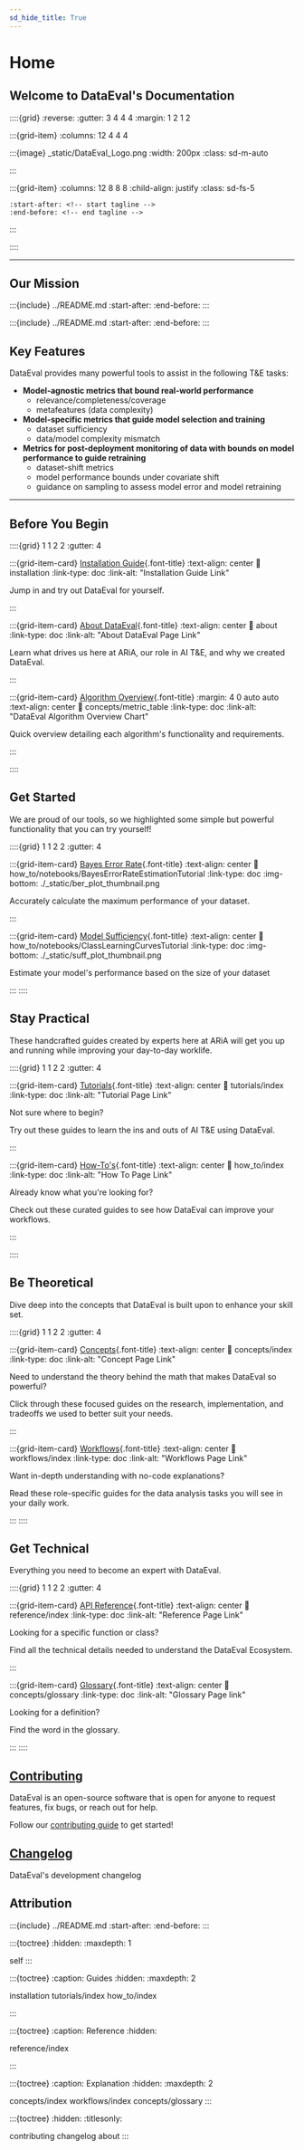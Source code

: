 ```yaml
---
sd_hide_title: True
---
```


# Home

## Welcome to DataEval's Documentation

::::{grid}
:reverse:
:gutter: 3 4 4 4
:margin: 1 2 1 2

:::{grid-item}
:columns: 12 4 4 4

:::{image} _static/DataEval_Logo.png
:width: 200px
:class: sd-m-auto

:::

:::{grid-item}
:columns: 12 8 8 8
:child-align: justify
:class: sd-fs-5

```{include} ../README.md
:start-after: <!-- start tagline -->
:end-before: <!-- end tagline -->
```

:::

::::

---

## Our Mission

:::{include} ../README.md
:start-after: <!-- start needs -->
:end-before: <!-- end needs -->
:::

:::{include} ../README.md
:start-after: <!-- start JATIC interop -->
:end-before: <!-- end JATIC interop -->
:::

## Key Features

DataEval provides many powerful tools to assist in the following T&E tasks:

- **Model-agnostic metrics that bound real-world performance**
  - relevance/completeness/coverage
  - metafeatures (data complexity)
- **Model-specific metrics that guide model selection and training**
  - dataset sufficiency
  - data/model complexity mismatch
- **Metrics for post-deployment monitoring of data with bounds on model
  performance to guide retraining**
  - dataset-shift metrics
  - model performance bounds under covariate shift
  - guidance on sampling to assess model error and model retraining

---

<!-- SECTION START | Quick, beginner friendly guides as eye catchers. Not a
part of Diataxis -->

## Before You Begin

::::{grid} 1 1 2 2
:gutter: 4

:::{grid-item-card} [Installation Guide](installation.md){.font-title}
:text-align: center
:link: installation
:link-type: doc
:link-alt: "Installation Guide Link"

Jump in and try out DataEval for yourself.

:::

:::{grid-item-card} [About DataEval](about.md){.font-title}
:text-align: center
:link: about
:link-type: doc
:link-alt: "About DataEval Page Link"

Learn what drives us here at ARiA, our role in AI T&E, and why we created
DataEval.

:::

:::{grid-item-card} [Algorithm Overview](concepts/metric_table.md){.font-title}
:margin: 4 0 auto auto
:text-align: center
:link: concepts/metric_table
:link-type: doc
:link-alt: "DataEval Algorithm Overview Chart"

Quick overview detailing each algorithm's functionality and requirements.

:::

::::

## Get Started

We are proud of our tools, so we highlighted some simple but powerful
functionality that you can try yourself!

::::{grid} 1 1 2 2
:gutter: 4

:::{grid-item-card} [Bayes Error Rate](how_to/notebooks/BayesErrorRateEstimationTutorial.ipynb){.font-title}
:text-align: center
:link: how_to/notebooks/BayesErrorRateEstimationTutorial
:link-type: doc
:img-bottom: ./_static/ber_plot_thumbnail.png

Accurately calculate the maximum performance of your dataset.

<!-- We want to show visualizations of tutorials to peak the interest of a
     potential user. Might be good to add a BER graph that a user would need
     (not necessarily from tutorial) i.e. A Graph with training accuracy curve,
     and a BER line (similar to sufficiency) -->

:::

:::{grid-item-card} [Model Sufficiency](how_to/notebooks/ClassLearningCurvesTutorial.ipynb){.font-title}
:text-align: center
:link: how_to/notebooks/ClassLearningCurvesTutorial
:link-type: doc
:img-bottom: ./_static/suff_plot_thumbnail.png

Estimate your model's performance based on the size of your dataset

<!-- We should add a datasets blobs image here with the divergence -->

:::
::::

<!-- SECTION END -->

<!-- SECTION START | "In Action" of Diataxis framework-->

## Stay Practical

These handcrafted guides created by experts here at ARiA will get you up and
running while improving your day-to-day worklife.

::::{grid} 1 1 2 2
:gutter: 4

:::{grid-item-card} [Tutorials](tutorials/index.md){.font-title}
:text-align: center
:link: tutorials/index
:link-type: doc
:link-alt: "Tutorial Page Link"

Not sure where to begin?

Try out these guides to learn the ins and outs of AI T&E using DataEval.

:::

:::{grid-item-card} [How-To's](how_to/index.md){.font-title}
:text-align: center
:link: how_to/index
:link-type: doc
:link-alt: "How To Page Link"

Already know what you're looking for?

Check out these curated guides to see how DataEval can improve your workflows.

:::

::::

<!-- SECTION END -->

<!-- SECTION START | "In cognition (theory)" of Diataxis framework -->

<!-- Split acquisition (learning) and application (practice) since multiple
     types of explanation -->

<!-- SUBSECTION START | Explanations -->

## Be Theoretical

Dive deep into the concepts that DataEval is built upon to enhance your skill
set.

::::{grid} 1 1 2 2
:gutter: 4

:::{grid-item-card} [Concepts](concepts/index.md){.font-title}
:text-align: center
:link: concepts/index
:link-type: doc
:link-alt: "Concept Page Link"

Need to understand the theory behind the math that makes DataEval so powerful?

Click through these focused guides on the research, implementation, and
tradeoffs we used to better suit your needs.

:::

:::{grid-item-card} [Workflows](workflows/index.md){.font-title}
:text-align: center
:link: workflows/index
:link-type: doc
:link-alt: "Workflows Page Link"

Want in-depth understanding with no-code explanations?

Read these role-specific guides for the data analysis tasks you will see in
your daily work.

:::
::::

<!-- SUBSECTION END -->

<!-- SUBSECTION START | Reference -->
## Get Technical

Everything you need to become an expert with DataEval.

::::{grid} 1 1 2 2
:gutter: 4

:::{grid-item-card} [API Reference](reference/index.rst){.font-title}
:text-align: center
:link: reference/index
:link-type: doc
:link-alt: "Reference Page Link"

Looking for a specific function or class?

Find all the technical details needed to understand the DataEval Ecosystem.

:::

:::{grid-item-card} [Glossary](concepts/glossary.md){.font-title}
:text-align: center
:link: concepts/glossary
:link-type: doc
:link-alt: "Glossary Page link"

Looking for a definition?

Find the word in the glossary.

:::
::::
<!-- SUBSECTION END -->

<!-- SECTION END -->

## [Contributing](contributing.md)

DataEval is an open-source software that is open for anyone to request
features, fix bugs, or reach out for help.

Follow our [contributing guide](contributing.md) to get started!

## [Changelog](changelog.md)

DataEval's development changelog

## Attribution

:::{include} ../README.md
:start-after: <!-- start attribution -->
:end-before: <!-- end attribution -->
:::

<!-- BELOW IS SIDEBAR TOC TREE -->

:::{toctree}
:hidden:
:maxdepth: 1

self
:::

:::{toctree}
:caption: Guides
:hidden:
:maxdepth: 2

installation
tutorials/index
how_to/index

:::

:::{toctree}
:caption: Reference
:hidden:

reference/index

:::

:::{toctree}
:caption: Explanation
:hidden:
:maxdepth: 2

concepts/index
workflows/index
concepts/glossary
:::

:::{toctree}
:hidden:
:titlesonly:

contributing
changelog
about
:::
